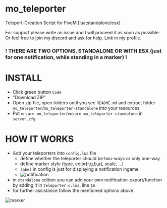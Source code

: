 # mo_teleporter
Teleport-Creation Script for FiveM [lua;standalone/esx]

For support please write an issue and I will proceed it as soon as possible. Or feel free to join my discord and ask for help. Link in my profile.

### ! THERE ARE TWO OPTIONS, STANDALONE OR WITH ESX (just for one notification, while standing in a marker) !

# INSTALL
- Click green button `Code` 
- "Download ZIP"
- Open zip file, open folders until you see `README.md` and extract folder `mo_teleporter`/`mo_teleporter-standalone` into your resources
- Put `ensure mo_teleporter`/`ensure mo_teleporter-standalone` in `server.cfg`

# HOW IT WORKS
- Add your teleporters into `config.lua` file
  - define whether the teleporter should be two-ways or only one-way
  - define marker style (type, color[r,g,b,a], scale, ...)
  - `label` in config is just for displaying a notification ingame
  - ![notification](https://i.imgur.com/iU7YUYs.png)
- in `standalone` edition you can add your own notification-export/function by adding it in `teleporter-c.lua`, line `16`
- for further assistance follow the mentioned options above

![marker](https://i.imgur.com/vinnB9V.png)
